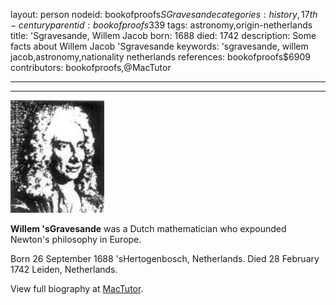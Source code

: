 layout: person
nodeid: bookofproofs$SGravesande
categories: history,17th-century
parentid: bookofproofs$339
tags: astronomy,origin-netherlands
title: 'Sgravesande, Willem Jacob
born: 1688
died: 1742
description: Some facts about Willem Jacob 'Sgravesande
keywords: 'sgravesande, willem jacob,astronomy,nationality netherlands
references: bookofproofs$6909
contributors: bookofproofs,@MacTutor

---


---

![SGravesande.jpg](https://github.com/bookofproofs/bookofproofs.github.io/blob/main/_sources/_assets/images/portraits/SGravesande.jpg?raw=true)

**Willem 'sGravesande** was a Dutch mathematician who expounded Newton's philosophy in Europe.

Born 26 September 1688 'sHertogenbosch, Netherlands. Died 28 February 1742 Leiden, Netherlands.


View full biography at [MacTutor](https://mathshistory.st-andrews.ac.uk/Biographies/SGravesande/).